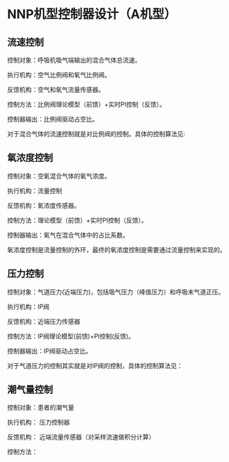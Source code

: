 # NNP机型控制器设计（A机型）

## 流速控制

控制对象：呼吸机吸气端输出的混合气体总流速。

执行机构：空气比例阀和氧气比例阀。

反馈机构：空气和氧气流量传感器。

控制方法：比例阀理论模型（前馈）+实时PI控制（反馈）。

控制器输出：比例阀驱动占空比。

对于混合气体的流速控制就是对比例阀的控制。具体的控制算法见:

[NNP比例阀建模和控制]: https://github.com/RanFang66/WorkNotes/blob/main/NNP%E9%A1%B9%E7%9B%AE%E7%94%A8%E6%AF%94%E4%BE%8B%E9%98%80.md

## 氧浓度控制

控制对象：空氧混合气体的氧气浓度。

执行机构：流量控制

反馈机构：氧浓度传感器。

控制方法：理论模型（前馈）+实时PI控制（反馈）。

控制器输出：氧气在混合气体中的占比系数。

氧浓度控制是流量控制的外环，最终的氧浓度控制是需要通过流量控制来实现的。



## 压力控制

控制对象：气道压力(近端压力)，包括吸气压力（峰值压力）和呼吸末气道正压。

执行机构：IP阀

反馈机构：近端压力传感器

控制方法：IP阀理论模型(前馈)+PI控制(反馈)。

控制器输出：IP阀驱动占空比。

对于气道压力的控制其实就是对IP阀的控制，具体的控制算法见：

[NNP IP阀建模和控制]: https://github.com/RanFang66/WorkNotes/blob/main/NNP%20%E9%A1%B9%E7%9B%AE%E7%94%A8IP%E9%98%80%E6%B5%8B%E8%AF%95%E4%B8%8E%E6%8E%A7%E5%88%B6%E5%99%A8%E8%AE%BE%E8%

## 潮气量控制

控制对象：患者的潮气量

执行机构： 压力控制器

反馈机构： 近端流量传感器（对采样流速做积分计算）

控制方法：